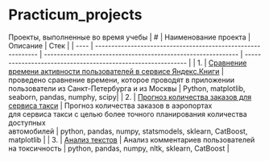 # Practicum_projects
Проекты, выполненные во время учебы
| #    | Наименование проекта                | Описание                                                     | Стек                                                         |
| ---- | ------------------------------------------------------------ | ------------------------------------------------------------ | ------------------------------------------------------------ |
| 1.   | [Сравнение времени активности пользователей в сервисе Яндекс.Книги](https://github.com/alexandra-popova1/Practicum_projects/blob/main/Comparison%20of%20Yandex%20Books%20Activity%20Time.ipynb) | проведено сравнение времени, которое проводят в приложении пользователи из Санкт-Петербурга и из Москвы | Python, matplotlib, seaborn, pandas, numphy,  scipy|
| 2.   | [Прогноз количества заказов для сервиса такси](https://github.com/aq2003/Portfolio/tree/main/Taxi%20Service) | Прогноз количества заказов в аэропортах <br/>для сервиса такси с целью более точного планирования количества доступных <br/>автомобилей | python, pandas, numpy, statsmodels, sklearn, CatBoost, matplotlib |
| 3.   | [Анализ текстов](https://github.com/aq2003/Portfolio/tree/main/Analyzing%20Texts) | Анализ комментариев пользователей на токсичность             | python, pandas, numpy, nltk, sklearn, CatBoost |
